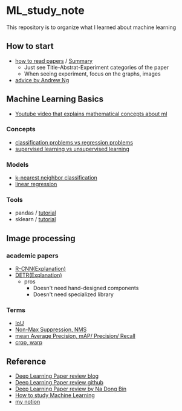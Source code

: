 # ML_study_note
This repository is to organize what I learned about machine learning

## How to start
* [how to read papers](https://aistory4u.tistory.com/entry/%EC%97%B0%EA%B5%AC%EB%B0%A9%EB%B2%95-%EB%85%BC%EB%AC%B8-%ED%9A%A8%EA%B3%BC%EC%A0%81%EC%9C%BC%EB%A1%9C-%EC%9D%BD%EB%8A%94-%EB%B2%95-%E2%80%94-%EC%9E%85%EB%AC%B8%EC%9E%90%ED%8E%B8) / [Summary](https://reinvented-sidewalk-82d.notion.site/how-to-read-papers-6587dc4bd8f049dfac33e980f4b8736b)  
  + Just see Title-Abstrat-Experiment categories of the paper  
  + When seeing experiment, focus on the graphs, images
* [advice by Andrew Ng](https://media-ai.tistory.com/7)

## Machine Learning Basics
* [Youtube video that explains mathematical concepts about ml](https://www.youtube.com/watch?v=yDLKJtOVx5c&list=PLD0F06AA0D2E8FFBA)

### Concepts
* [classification problems vs regression problems](https://towardsdatascience.com/machine-learning-basics-with-the-k-nearest-neighbors-algorithm-6a6e71d01761)
* [supervised learning vs unsupervised learning]()

### Models
* [k-nearest neighbor classification](https://towardsdatascience.com/machine-learning-basics-with-the-k-nearest-neighbors-algorithm-6a6e71d01761)
* [linear regression](https://machinelearningknowledge.ai/linear-regression-in-python-sklearn-with-example/)

### Tools
* pandas / [tutorial](https://www.kaggle.com/learn/pandas?rvi=1)
* sklearn / [tutorial](https://scikit-learn.org/stable/user_guide.html)

## Image processing
### academic papers
* [R-CNN]()[(Explanation)](https://deep-learning-study.tistory.com/410)
* [DETR](https://arxiv.org/abs/2005.12872)[(Explanation)](https://deep-learning-study.tistory.com/748)
  + pros
    - Doesn't need hand-designed components
    - Doesn't need specialized library

### Terms
* [IoU](https://deep-learning-study.tistory.com/402)
* [Non-Max Suppression, NMS](https://deep-learning-study.tistory.com/403)
* [mean Average Precision, mAP/ Precision/ Recall](https://deep-learning-study.tistory.com/407)
* [crop, warp](https://deep-learning-study.tistory.com/445)

 
## Reference
* [Deep Learning Paper review blog](https://deep-learning-study.tistory.com/861)
* [Deep Learning Paper review github](https://github.com/Seonghoon-Yu/AI_Paper_Review)
* [Deep Learning Paper review by Na Dong Bin](https://github.com/ndb796/Deep-Learning-Paper-Review-and-Practice)
* [How to study Machine Learning](https://github.com/teddylee777/machine-learning)
* [my notion](https://reinvented-sidewalk-82d.notion.site/Data-Science-c3d5e40e7a7f4efdbb1ce584a1a95b1d)
